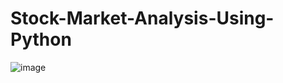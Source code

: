 # Stock-Market-Analysis-Using-Python
![image](https://user-images.githubusercontent.com/86342304/184950549-4d9f72ca-520e-41ae-bb88-78547f6c0469.png)
